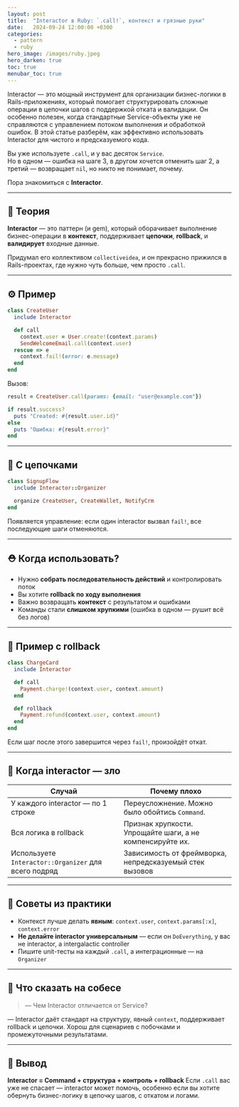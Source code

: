 ```yaml
---
layout: post
title:  "Interactor в Ruby: `.call!`, контекст и грязные руки"
date:   2024-09-24 12:00:00 +0300
categories:
  - pattern
  - ruby
hero_image: /images/ruby.jpeg
hero_darken: true
toc: true
menubar_toc: true
---
```

Interactor — это мощный инструмент для организации бизнес-логики в Rails-приложениях, который помогает структурировать сложные операции в цепочки шагов с поддержкой отката и валидации. Он особенно полезен, когда стандартные Service-объекты уже не справляются с управлением потоком выполнения и обработкой ошибок. В этой статье разберём, как эффективно использовать Interactor для чистого и предсказуемого кода.

Вы уже используете `.call`, и у вас десяток `Service`.  
Но в одном — ошибка на шаге 3, в другом хочется отменить шаг 2, а третий — возвращает `nil`, но никто не понимает, почему.

Пора знакомиться с **Interactor**.

---

## 🧠 Теория

**Interactor** — это паттерн (и gem), который оборачивает выполнение бизнес-операции в **контекст**, поддерживает **цепочки**, **rollback**, и **валидирует** входные данные.

Придумал его коллективом `collectiveidea`, и он прекрасно прижился в Rails-проектах, где нужно чуть больше, чем просто `.call`.

---

## ⚙️ Пример

```ruby
class CreateUser
  include Interactor

  def call
    context.user = User.create!(context.params)
    SendWelcomeEmail.call(context.user)
  rescue => e
    context.fail!(error: e.message)
  end
end
````

Вызов:

```ruby
result = CreateUser.call(params: {email: "user@example.com"})

if result.success?
  puts "Created: #{result.user.id}"
else
  puts "Ошибка: #{result.error}"
end
```

---

## 🔁 С цепочками

```ruby
class SignupFlow
  include Interactor::Organizer

  organize CreateUser, CreateWallet, NotifyCrm
end
```

Появляется управление: если один interactor вызвал `fail!`, все последующие шаги отменяются.

---

## ⛑ Когда использовать?

* Нужно **собрать последовательность действий** и контролировать поток
* Вы хотите **rollback по ходу выполнения**
* Важно возвращать **контекст** с результатом и ошибками
* Команды стали **слишком хрупкими** (ошибка в одном — рушит всё без логов)

---

## 🧱 Пример с rollback

```ruby
class ChargeCard
  include Interactor

  def call
    Payment.charge!(context.user, context.amount)
  end

  def rollback
    Payment.refund(context.user, context.amount)
  end
end
```

Если шаг после этого завершится через `fail!`, произойдёт откат.

---

## 🤯 Когда interactor — зло

| Случай                                               | Почему плохо                                              |
| ---------------------------------------------------- | --------------------------------------------------------- |
| У каждого interactor — по 1 строке                   | Переусложнение. Можно было обойтись `Command`.            |
| Вся логика в rollback                                | Признак хрупкости. Упрощайте шаги, а не компенсируйте их. |
| Используете `Interactor::Organizer` для всего подряд | Зависимость от фреймворка, непредсказуемый стек вызовов   |

---

## 📎 Советы из практики

* Контекст лучше делать **явным**: `context.user`, `context.params[:x]`, `context.error`
* **Не делайте interactor универсальным** — если он `DoEverything`, у вас не interactor, а intergalactic controller
* Пишите unit-тесты на каждый `.call`, а интеграционные — на `Organizer`

---

## 🎤 Что сказать на собесе

> — Чем Interactor отличается от Service?

— Interactor даёт стандарт на структуру, явный `context`, поддерживает rollback и цепочки. Хорош для сценариев с побочками и промежуточными результатами.

---

## 🧾 Вывод

**Interactor = Command + структура + контроль + rollback**
Если `.call` вас уже не спасает — interactor может помочь, особенно если вы хотите обернуть бизнес-логику в цепочку шагов, с откатом и логами.
